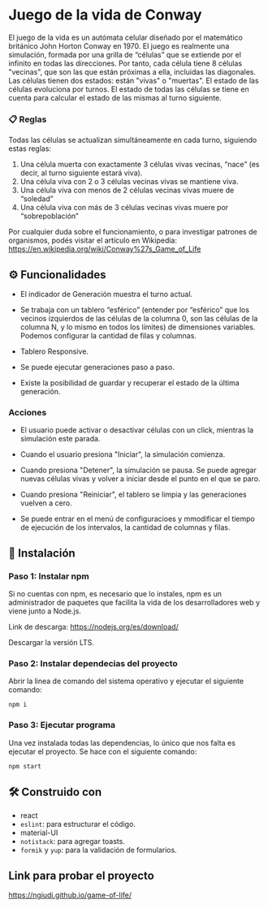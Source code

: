 # Juego de la vida de Conway 

El juego de la vida es un autómata celular diseñado por el matemático británico John Horton 
Conway en 1970. El juego es realmente una simulación, formada por una grilla de “células” que
se extiende por el infinito en todas las direcciones. Por tanto, cada célula tiene 8 células
"vecinas", que son las que están próximas a ella, incluidas las diagonales. Las células tienen
dos estados: están "vivas" o "muertas". El estado de las células evoluciona por turnos. El
estado de todas las células se tiene en cuenta para calcular el estado de las mismas al turno
siguiente.

### 📋 Reglas
Todas las células se actualizan simultáneamente en cada turno, siguiendo estas reglas:
1. Una célula muerta con exactamente 3 células vivas vecinas, “nace” (es decir, al turno siguiente 
estará viva).
2. Una célula viva con 2 o 3 células vecinas vivas se mantiene viva.
3. Una célula viva con menos de 2 células vecinas vivas muere de “soledad”
4. Una célula viva con más de 3 células vecinas vivas muere por “sobrepoblación”

Por cualquier duda sobre el funcionamiento, o para investigar patrones de organismos, podés
visitar el artículo en Wikipedia: https://en.wikipedia.org/wiki/Conway%27s_Game_of_Life

## ⚙️ Funcionalidades

*  El indicador de Generación muestra el turno actual.

* Se trabaja con un tablero “esférico” (entender por “esférico” que los vecinos izquierdos de las 
células de la columna 0, son las células de la columna N, y lo mismo en todos los límites) de 
dimensiones variables. Podemos configurar la cantidad de filas y columnas.

* Tablero Responsive.

* Se puede ejecutar generaciones paso a paso.

* Existe la posibilidad de guardar y recuperar el estado de la última generación.

### Acciones

* El usuario puede activar o desactivar células con un click, mientras la simulación este parada.

* Cuando el usuario presiona "Iniciar", la simulación comienza. 

* Cuando presiona "Detener", la simulación se pausa. Se puede agregar nuevas células vivas y volver 
a iniciar desde el punto en el que se paro. 

* Cuando presiona "Reiniciar", el tablero se limpia y las generaciones vuelven a cero. 

* Se puede entrar en el menú de configuracioes y mmodificar el tiempo de ejecución de los intervalos, 
la cantidad de columnas y filas.

## 🚀 Instalación 

### Paso 1: Instalar npm
Si no cuentas con npm, es necesario que lo instales, npm es un administrador de paquetes que facilita 
la vida de los desarrolladores web y viene junto a Node.js.

Link de descarga: https://nodejs.org/es/download/

Descargar la versión LTS.

### Paso 2: Instalar dependecias del proyecto
Abrir la linea de comando del sistema operativo y ejecutar el siguiente comando:

```
npm i
```

### Paso 3: Ejecutar programa
Una vez instalada todas las dependencias, lo único que nos falta es ejecutar el proyecto. Se hace con el
siguiente comando:

```
npm start
```

## 🛠️ Construido con 
* react
* `eslint`: para estructurar el código.
* material-UI
* `notistack`: para agregar toasts.
* `formik` y `yup`: para la validación de formularios.

## Link para probar el proyecto

https://ngiudi.github.io/game-of-life/

